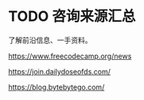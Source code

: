 # TODO 咨询来源汇总  

了解前沿信息、一手资料。

https://www.freecodecamp.org/news


https://join.dailydoseofds.com/


https://blog.bytebytego.com/

